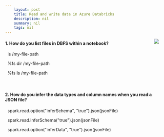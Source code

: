 ```yaml
---
    layout: post
    title: Read and write data in Azure Databricks 
    description: nil
    summary: nil
    tags: nil
---
```



 <a target="_blank" href="https://docs.microsoft.com/en-us/learn/modules/read-write-data-azure-databricks/8-knowledge-check/"><i class="fas fa-external-link-alt"></i> </a>
 <img align="right" src="https://docs.microsoft.com/en-us/learn/achievements/read-write-data-azure-databricks.svg">
####  1. How do you list files in DBFS within a notebook?


<i class='far fa-square'></i> &nbsp;&nbsp;ls /my-file-path

<i class='far fa-square'></i> &nbsp;&nbsp;\%fs dir /my-file-path

<i class='fas fa-check-square' style='color: Dodgerblue;'></i> &nbsp;&nbsp;\%fs ls /my-file-path
<br />
<br />
<br />

####  2. How do you infer the data types and column names when you read a JSON file?


<i class='fas fa-check-square' style='color: Dodgerblue;'></i> &nbsp;&nbsp;spark.read.option("inferSchema", "true").json(jsonFile)

<i class='far fa-square'></i> &nbsp;&nbsp;spark.read.inferSchema("true").json(jsonFile)

<i class='far fa-square'></i> &nbsp;&nbsp;spark.read.option("inferData", "true").json(jsonFile)
<br />
<br />
<br />
